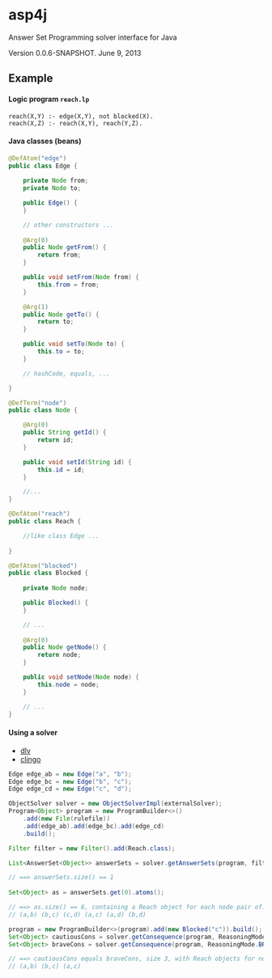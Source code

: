 # asp4j

Answer Set Programming solver interface for Java

Version 0.0.6-SNAPSHOT. June 9, 2013

## Example

#### Logic program `reach.lp`

    reach(X,Y) :- edge(X,Y), not blocked(X).
    reach(X,Z) :- reach(X,Y), reach(Y,Z).

#### Java classes (beans)
  
```java
@DefAtom("edge")
public class Edge {
    
    private Node from;
    private Node to;

    public Edge() {
    }

    // other constructors ...
    
    @Arg(0)
    public Node getFrom() {
        return from;
    }

    public void setFrom(Node from) {
        this.from = from;
    }

    @Arg(1)
    public Node getTo() {
        return to;
    }

    public void setTo(Node to) {
        this.to = to;
    }

    // hashCode, equals, ...

}

@DefTerm("node")
public class Node {

    @Arg(0)
    public String getId() {
        return id;
    }

    public void setId(String id) {
        this.id = id;
    }

    //...
}

@DefAtom("reach")
public class Reach {

    //like class Edge ...
    
}

@DefAtom("blocked")
public class Blocked {
    
    private Node node;

    public Blocked() {
    }

    // ...
    
    @Arg(0)
    public Node getNode() {
        return node;
    }

    public void setNode(Node node) {
        this.node = node;
    }

    // ...
}


```

#### Using a solver

- [dlv](http://www.dlvsystem.com/)
- [clingo](http://potassco.sourceforge.net/)

```java
Edge edge_ab = new Edge("a", "b");
Edge edge_bc = new Edge("b", "c");
Edge edge_cd = new Edge("c", "d");

ObjectSolver solver = new ObjectSolverImpl(externalSolver);
Program<Object> program = new ProgramBuilder<>()
    .add(new File(rulefile))
    .add(edge_ab).add(edge_bc).add(edge_cd)
    .build();

Filter filter = new Filter().add(Reach.class);

List<AnswerSet<Object>> answerSets = solver.getAnswerSets(program, filter);

// ==> answerSets.size() == 1
        
Set<Object> as = answerSets.get(0).atoms();

// ==> as.size() == 6, containing a Reach object for each node pair of:
// (a,b) (b,c) (c,d) (a,c) (a,d) (b,d)

program = new ProgramBuilder<>(program).add(new Blocked("c")).build();
Set<Object> cautiousCons = solver.getConsequence(program, ReasoningMode.CAUTIOUS, filter);
Set<Object> braveCons = solver.getConsequence(program, ReasoningMode.BRAVE, filter);

// ==> cautiousCons equals braveCons, size 3, with Reach objects for node pairs:
// (a,b) (b,c) (a,c)
```
